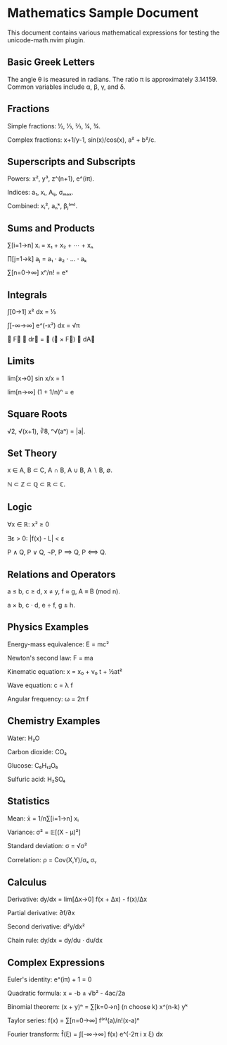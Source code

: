 # Mathematics Sample Document

This document contains various mathematical expressions for testing the unicode-math.nvim plugin.

## Basic Greek Letters

The angle θ is measured in radians. The ratio π is approximately 3.14159.
Common variables include α, β, γ, and δ.

## Fractions

Simple fractions: ½, ⅓, ⅔, ¼, ¾.

Complex fractions: x+1/y-1, sin(x)/cos(x), a² + b²/c.

## Superscripts and Subscripts

Powers: x², y³, z^(n+1), e^(iπ).

Indices: a₁, xᵢ, Aᵢⱼ, σₘₐₓ.

Combined: xᵢ², aₙᵏ, βⱼ⁽ᵐ⁾.

## Sums and Products

∑[i=1→n] xᵢ = x₁ + x₂ + ⋯ + xₙ

∏[j=1→k] aⱼ = a₁ ⋅ a₂ ⋅ … ⋅ aₖ

∑[n=0→∞] xⁿ/n! = eˣ

## Integrals

∫[0→1] x² dx = ⅓

∫[-∞→∞] e^(-x²) dx = √π

∮ F⃗ ⋅ dr⃗ = ∬ (∇ × F⃗) ⋅ dA⃗

## Limits

lim[x→0] sin x/x = 1

lim[n→∞] (1 + 1/n)ⁿ = e

## Square Roots

√2, √(x+1), ∛8, ⁿ√(aⁿ) = |a|.

## Set Theory

x ∈ A, B ⊂ C, A ∩ B, A ∪ B, A ∖ B, ∅.

ℕ ⊂ ℤ ⊂ ℚ ⊂ ℝ ⊂ ℂ.

## Logic

∀x ∈ ℝ: x² ≥ 0

∃ε > 0: |f(x) - L| < ε

P ∧ Q, P ∨ Q, ¬P, P ⟹ Q, P ⟺ Q.

## Relations and Operators

a ≤ b, c ≥ d, x ≠ y, f ≈ g, A ≡ B (mod n).

a × b, c ⋅ d, e ÷ f, g ± h.

## Physics Examples

Energy-mass equivalence: E = mc²

Newton's second law: F = ma

Kinematic equation: x = x₀ + v₀ t + ½at²

Wave equation: c = λ f

Angular frequency: ω = 2π f

## Chemistry Examples

Water: H₂O

Carbon dioxide: CO₂

Glucose: C₆H₁₂O₆

Sulfuric acid: H₂SO₄

## Statistics

Mean: x̄ = 1/n∑[i=1→n] xᵢ

Variance: σ² = 𝔼[(X - μ)²]

Standard deviation: σ = √σ²

Correlation: ρ = Cov(X,Y)/σₓ σᵧ

## Calculus

Derivative: dy/dx = lim[Δx→0] f(x + Δx) - f(x)/Δx

Partial derivative: ∂f/∂x

Second derivative: d²y/dx²

Chain rule: dy/dx = dy/du ⋅ du/dx

## Complex Expressions

Euler's identity: e^(iπ) + 1 = 0

Quadratic formula: x = -b ± √b² - 4ac/2a

Binomial theorem: (x + y)ⁿ = ∑[k=0→n] (n choose k) x^(n-k) yᵏ

Taylor series: f(x) = ∑[n=0→∞] f⁽ⁿ⁾(a)/n!(x-a)ⁿ

Fourier transform: f̂(ξ) = ∫[-∞→∞] f(x) e^(-2π i x ξ) dx